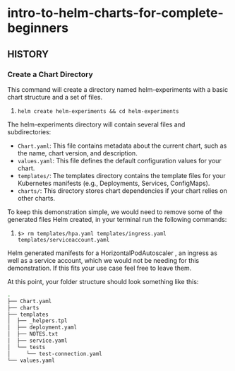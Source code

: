 # intro-to-helm-charts-for-complete-beginners

## HISTORY

### Create a Chart Directory

This command will create a directory named helm-experiments with a basic chart structure and a set of files.

1. `helm create helm-experiments && cd helm-experiments`

The helm-experiments directory will contain several files and subdirectories:

* `Chart.yaml`: This file contains metadata about the current chart, such as the name,  chart version, and description.
* `values.yaml`: This file defines the default configuration values for your chart.
* `templates/`: The templates directory contains the template files for your Kubernetes manifests (e.g., Deployments, Services, ConfigMaps).
* `charts/`: This directory stores chart dependencies if your chart relies on other charts.

To keep this demonstration simple, we would need to remove some of the generated files Helm created, in your terminal run the following commands:

1. `$> rm templates/hpa.yaml templates/ingress.yaml templates/serviceaccount.yaml`

Helm generated manifests for a HorizontalPodAutoscaler ,  an ingress as well as a service account, which we would not be needing for this demonstration.  If this fits your use case feel free to leave them.

At this point, your folder structure should look something like this:

```bash
.
├── Chart.yaml
├── charts
├── templates
│  ├── _helpers.tpl
│  ├── deployment.yaml
│  ├── NOTES.txt
│  ├── service.yaml
│  └── tests
│     └── test-connection.yaml
└── values.yaml
```
